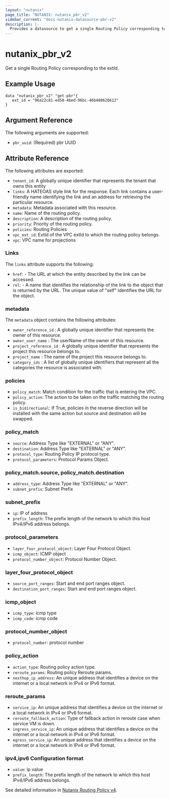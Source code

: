 ```yaml
---
layout: "nutanix"
page_title: "NUTANIX: nutanix_pbr_v2"
sidebar_current: "docs-nutanix-datasource-pbr-v2"
description: |-
  Provides a datasource to get a single Routing Policy corresponding to the extId.
---
```


# nutanix_pbr_v2

Get a single Routing Policy corresponding to the extId.

## Example Usage

```hcl
data "nutanix_pbr_v2" "get-pbr"{
   ext_id = "96a22c81-ed58-4bed-96bc-46b488626612"
}
```

## Argument Reference

The following arguments are supported:

- `pbr_uuid`: (Required) pbr UUID

## Attribute Reference

The following attributes are exported:

- `tenant_id`: A globally unique identifier that represents the tenant that owns this entity
- `links`: A HATEOAS style link for the response. Each link contains a user-friendly name identifying the link and an address for retrieving the particular resource.
- `metadata`: Metadata associated with this resource.
- `name`: Name of the routing policy.
- `description`: A description of the routing policy.
- `priority`: Priority of the routing policy.
- `policies`: Routing Policies
- `vpc_ext_id`: ExtId of the VPC extId to which the routing policy belongs.
- `vpc`: VPC name for projections

### Links

The `links` attribute supports the following:

- `href`: - The URL at which the entity described by the link can be accessed.
- `rel`: - A name that identifies the relationship of the link to the object that is returned by the URL. The unique value of "self" identifies the URL for the object.

### metadata

The `metadata` object contains the following attributes:

- `owner_reference_id` : A globally unique identifier that represents the owner of this resource.
- `owner_user_name` : The userName of the owner of this resource.
- `project_reference_id` : A globally unique identifier that represents the project this resource belongs to.
- `project_name` : The name of the project this resource belongs to.
- `category_ids` : A list of globally unique identifiers that represent all the categories the resource is associated with.

### policies

- `policy_match`: Match condition for the traffic that is entering the VPC.
- `policy_action`: The action to be taken on the traffic matching the routing policy.
- `is_bidirectional`: If True, policies in the reverse direction will be installed with the same action but source and destination will be swapped.

### policy_match

- `source`: Address Type like "EXTERNAL" or "ANY".
- `destination`: Address Type like "EXTERNAL" or "ANY".
- `protocol_type`: Routing Policy IP protocol type.
- `protocol_parameters`: Protocol Params Object.

### policy_match.source, policy_match.destination

- `address_type`: Address Type like "EXTERNAL" or "ANY".
- `subnet_prefix`: Subnet Prefix

### subnet_prefix

- `ip`: IP of address
- `prefix_length`: The prefix length of the network to which this host IPv4/IPv6 address belongs.

### protocol_parameters

- `layer_four_protocol_object`: Layer Four Protocol Object.
- `icmp_object`: ICMP object
- `protocol_number_object`: Protocol Number Object.

### layer_four_protocol_object

- `source_port_ranges`: Start and end port ranges object.
- `destination_port_ranges`: Start and end port ranges object.

### icmp_object

- `icmp_type`: icmp type
- `icmp_code`: icmp code

### protocol_number_object

- `protocol_number`: protocol number

### policy_action

- `action_type`: Routing policy action type.
- `reroute_params`: Routing policy Reroute params.
- `nexthop_ip_address`: An unique address that identifies a device on the internet or a local network in IPv4 or IPv6 format.

### reroute_params

- `service_ip`: An unique address that identifies a device on the internet or a local network in IPv4 or IPv6 format.
- `reroute_fallback_action`: Type of fallback action in reroute case when service VM is down.
- `ingress_service_ip`: An unique address that identifies a device on the internet or a local network in IPv4 or IPv6 format.
- `egress_service_ip`: An unique address that identifies a device on the internet or a local network in IPv4 or IPv6 format.

### ipv4,ipv6 Configuration format

- `value`: ip value
- `prefix_length`: The prefix length of the network to which this host IPv4/IPv6 address belongs.

See detailed information in [Nutanix Routing Policy v4](https://developers.nutanix.com/api-reference?namespace=networking&version=v4.0).
